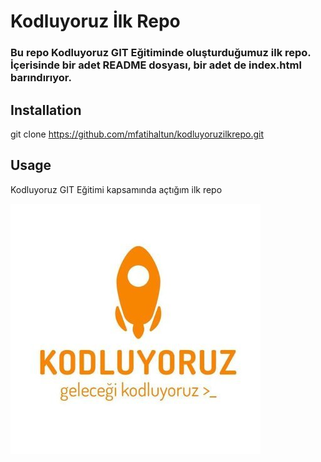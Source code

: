 # Kodluyoruz İlk Repo

### Bu repo Kodluyoruz GIT Eğitiminde oluşturduğumuz ilk repo. İçerisinde bir adet README dosyası, bir adet de index.html barındırıyor.


## Installation
git clone https://github.com/mfatihaltun/kodluyoruzilkrepo.git


## Usage
Kodluyoruz GIT Eğitimi kapsamında açtığım ilk repo

![Kodluyoruz Logo](https://raw.githubusercontent.com/Kodluyoruz/taskforce/git/git/markdown-nedir-nasil-kullaniriz-/figures/kodluyoruz_logo.jpg)